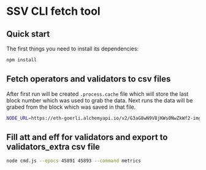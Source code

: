 # SSV CLI fetch tool

## Quick start

The first things you need to install its
dependencies:

```sh
npm install
```

## Fetch operators and validators to csv files
After first run will be created `.process.cache` file which will store the last block number which was used to grab the data.
Next runs the data will be grabed from the block which was saved in that file.

```sh
NODE_URL=https://eth-goerli.alchemyapi.io/v2/G3aG8wN9V8jKWs0NwZkWf2-img3cH4CU node cmd.js --command fetch
```

## Fill att and eff for validators and export to validators_extra csv file

```sh
node cmd.js --epocs 45891 45893 --command metrics
```
